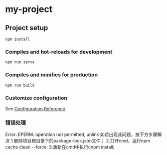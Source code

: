 # my-project

## Project setup
```
npm install
```

### Compiles and hot-reloads for development
```
npm run serve
```

### Compiles and minifies for production
```
npm run build
```

### Customize configuration
See [Configuration Reference](https://cli.vuejs.org/config/).


### 错误处理
Error: EPERM: operation not permitted, unlink
如若出现此问题，按下方步骤解决
1.删除项目根目录下的package-lock.json文件；
2.打开cmd，运行npm cache clean --force;
3.重新在cmd中执行cnpm install;
